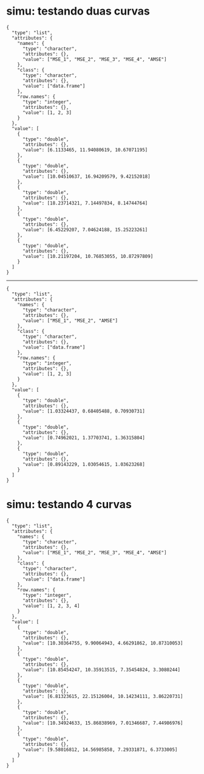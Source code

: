 # simu: testando duas curvas

    {
      "type": "list",
      "attributes": {
        "names": {
          "type": "character",
          "attributes": {},
          "value": ["MSE_1", "MSE_2", "MSE_3", "MSE_4", "AMSE"]
        },
        "class": {
          "type": "character",
          "attributes": {},
          "value": ["data.frame"]
        },
        "row.names": {
          "type": "integer",
          "attributes": {},
          "value": [1, 2, 3]
        }
      },
      "value": [
        {
          "type": "double",
          "attributes": {},
          "value": [6.1133465, 11.94080619, 10.67071195]
        },
        {
          "type": "double",
          "attributes": {},
          "value": [10.04510637, 16.94209579, 9.42152018]
        },
        {
          "type": "double",
          "attributes": {},
          "value": [18.23714321, 7.14497834, 8.14744764]
        },
        {
          "type": "double",
          "attributes": {},
          "value": [6.45229207, 7.04624188, 15.25223261]
        },
        {
          "type": "double",
          "attributes": {},
          "value": [10.21197204, 10.76853055, 10.87297809]
        }
      ]
    }

---

    {
      "type": "list",
      "attributes": {
        "names": {
          "type": "character",
          "attributes": {},
          "value": ["MSE_1", "MSE_2", "AMSE"]
        },
        "class": {
          "type": "character",
          "attributes": {},
          "value": ["data.frame"]
        },
        "row.names": {
          "type": "integer",
          "attributes": {},
          "value": [1, 2, 3]
        }
      },
      "value": [
        {
          "type": "double",
          "attributes": {},
          "value": [1.03324437, 0.68405488, 0.70930731]
        },
        {
          "type": "double",
          "attributes": {},
          "value": [0.74962021, 1.37703741, 1.36315804]
        },
        {
          "type": "double",
          "attributes": {},
          "value": [0.89143229, 1.03054615, 1.03623268]
        }
      ]
    }

# simu: testando 4 curvas

    {
      "type": "list",
      "attributes": {
        "names": {
          "type": "character",
          "attributes": {},
          "value": ["MSE_1", "MSE_2", "MSE_3", "MSE_4", "AMSE"]
        },
        "class": {
          "type": "character",
          "attributes": {},
          "value": ["data.frame"]
        },
        "row.names": {
          "type": "integer",
          "attributes": {},
          "value": [1, 2, 3, 4]
        }
      },
      "value": [
        {
          "type": "double",
          "attributes": {},
          "value": [10.30364755, 9.90064943, 4.66291862, 10.87310053]
        },
        {
          "type": "double",
          "attributes": {},
          "value": [10.85454247, 10.35913515, 7.35454824, 3.3080244]
        },
        {
          "type": "double",
          "attributes": {},
          "value": [6.81323615, 22.15126004, 10.14234111, 3.86220731]
        },
        {
          "type": "double",
          "attributes": {},
          "value": [10.34924633, 15.86838969, 7.01346687, 7.44986976]
        },
        {
          "type": "double",
          "attributes": {},
          "value": [9.58016812, 14.56985858, 7.29331871, 6.3733005]
        }
      ]
    }

